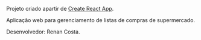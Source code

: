 Projeto criado apartir de [Create React App](https://github.com/facebook/create-react-app).

Aplicação web para gerenciamento de listas de compras de supermercado.

Desenvolvedor: Renan Costa.
